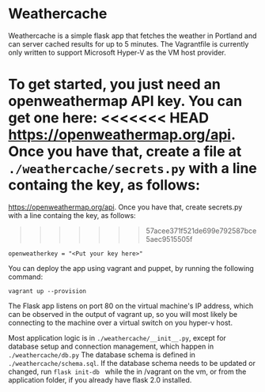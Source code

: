 # Weathercache

Weathercache is a simple flask app that fetches the weather in Portland and can server cached results for up to 5 minutes. The Vagrantfile is currently only written to support Microsoft Hyper-V as the VM host provider. 

To get started, you just need an openweathermap API key. You can get one here:
<<<<<<< HEAD
https://openweathermap.org/api. Once you have that, create a file at ```./weathercache/secrets.py``` with a line containg the key, as follows:
=======
https://openweathermap.org/api. Once you have that, create secrets.py with a line containg the key, as follows:
>>>>>>> 57acee371f521de699e792587bce5aec9515505f

    openweatherkey = "<Put your key here>"

You can deploy the app using vagrant and puppet, by running the following command:

    vagrant up --provision

The Flask app listens on port 80 on the virtual machine's IP address, which can be observed in the output of vagrant up, so you will most likely be connecting to the machine over a virtual switch on you hyper-v host. 

Most application logic is in ```./weathercache/__init__.py```, except for database setup and connection management, which happen in ```./weathercache/db.py```
The database schema is defined in ```./weathercache/schema.sql```. If the database schema needs to be updated or changed, run ```flask init-db ``` while the in /vagrant on the vm, or from the application folder, if you already have flask 2.0 installed.
